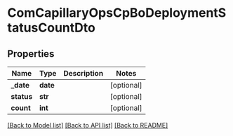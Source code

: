 # ComCapillaryOpsCpBoDeploymentStatusCountDto

## Properties
Name | Type | Description | Notes
------------ | ------------- | ------------- | -------------
**_date** | **date** |  | [optional] 
**status** | **str** |  | [optional] 
**count** | **int** |  | [optional] 

[[Back to Model list]](../README.md#documentation-for-models) [[Back to API list]](../README.md#documentation-for-api-endpoints) [[Back to README]](../README.md)


